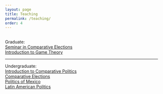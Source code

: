 ```yaml
---
layout: page
title: Teaching
permalink: /teaching/
order: 4
---
```

<br>
Graduate:
<br>
<a href="https://github.com/franciscocantu/franciscocantu.github.io/raw/master/Syllabi/SyllabusCE2016.pdf">Seminar in Comparative Elections</a>
<br>	
<a href="https://github.com/franciscocantu/franciscocantu.github.io/raw/master/Syllabi/SyllabusGT2017.pdf">Introduction to Game Theory</a>
<br>	
<hr>
Undergraduate:
<br>
<a href="https://github.com/franciscocantu/franciscocantu.github.io/raw/master/Syllabi/IntroCPFall2019.pdf">Introduction to Comparative Politics</a>
<br>	
<a href="https://github.com/franciscocantu/franciscocantu.github.io/raw/master/Syllabi/UGelectionsFall2019.pdf">Comparative Elections</a>
<br>	
<a href="https://github.com/franciscocantu/franciscocantu.github.io/raw/master/Syllabi/MexPolSpring2018.pdf">Politics of Mexico</a>
<br>	
<a href="https://github.com/franciscocantu/franciscocantu.github.io/raw/master/Syllabi/SyllabusLApolitics2014Modified.pdf">Latin American Politics</a> 

